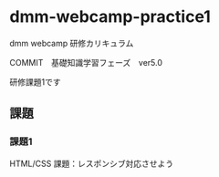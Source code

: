 # dmm-webcamp-practice1

dmm webcamp 研修カリキュラム

COMMIT　基礎知識学習フェーズ　ver5.0

研修課題1です

## 課題

### 課題1

HTML/CSS 課題：レスポンシブ対応させよう
